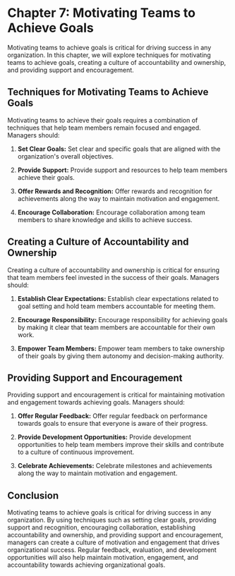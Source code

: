 Chapter 7: Motivating Teams to Achieve Goals
============================================

Motivating teams to achieve goals is critical for driving success in any organization. In this chapter, we will explore techniques for motivating teams to achieve goals, creating a culture of accountability and ownership, and providing support and encouragement.

Techniques for Motivating Teams to Achieve Goals
------------------------------------------------

Motivating teams to achieve their goals requires a combination of techniques that help team members remain focused and engaged. Managers should:

1. **Set Clear Goals:** Set clear and specific goals that are aligned with the organization's overall objectives.

2. **Provide Support:** Provide support and resources to help team members achieve their goals.

3. **Offer Rewards and Recognition:** Offer rewards and recognition for achievements along the way to maintain motivation and engagement.

4. **Encourage Collaboration:** Encourage collaboration among team members to share knowledge and skills to achieve success.

Creating a Culture of Accountability and Ownership
--------------------------------------------------

Creating a culture of accountability and ownership is critical for ensuring that team members feel invested in the success of their goals. Managers should:

1. **Establish Clear Expectations:** Establish clear expectations related to goal setting and hold team members accountable for meeting them.

2. **Encourage Responsibility:** Encourage responsibility for achieving goals by making it clear that team members are accountable for their own work.

3. **Empower Team Members:** Empower team members to take ownership of their goals by giving them autonomy and decision-making authority.

Providing Support and Encouragement
-----------------------------------

Providing support and encouragement is critical for maintaining motivation and engagement towards achieving goals. Managers should:

1. **Offer Regular Feedback:** Offer regular feedback on performance towards goals to ensure that everyone is aware of their progress.

2. **Provide Development Opportunities:** Provide development opportunities to help team members improve their skills and contribute to a culture of continuous improvement.

3. **Celebrate Achievements:** Celebrate milestones and achievements along the way to maintain motivation and engagement.

Conclusion
----------

Motivating teams to achieve goals is critical for driving success in any organization. By using techniques such as setting clear goals, providing support and recognition, encouraging collaboration, establishing accountability and ownership, and providing support and encouragement, managers can create a culture of motivation and engagement that drives organizational success. Regular feedback, evaluation, and development opportunities will also help maintain motivation, engagement, and accountability towards achieving organizational goals.
